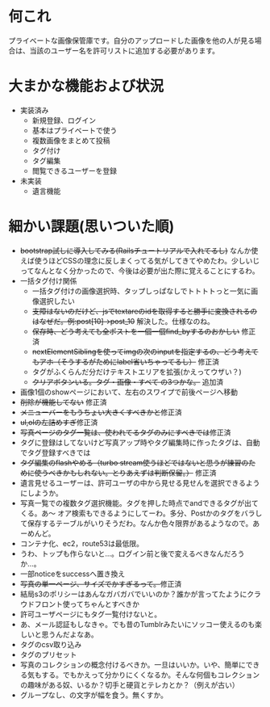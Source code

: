 # 何これ
プライベートな画像保管庫です。自分のアップロードした画像を他の人が見る場合は、当該のユーザー名を許可リストに追加する必要があります。

# 大まかな機能および状況
- 実装済み
  - 新規登録、ログイン
  - 基本はプライベートで使う
  - 複数画像をまとめて投稿
  - タグ付け
  - タグ編集
  - 閲覧できるユーザーを登録
- 未実装
  - 遺言機能

# 細かい課題(思いついた順)
- ~~bootstrap試しに導入してみる(Railsチュートリアルで入れてるし)~~ なんか使えば使うほどCSSの理念に反しまくってる気がしてきてやめたわ。少しいじってなんとなく分かったので、今後は必要が出た際に覚えることにするわ。
- 一括タグ付け関係
  - 一括タグ付けの画像選択時、タップしっぱなしでトトトトっと一気に画像選択したい
  - ~~支障はないのだけど、jsでtextareのidを取得すると勝手に変換されるのはなぜだ。例:post[10]→post_10~~ 解決した。仕様なのね。
  - ~~保存時、どう考えても全ポストを一個一個find_byするのおかしい~~ 修正済
  - ~~nextElementSiblingを使ってimgの次のinputを指定するの、どう考えてもアホ（そうするがためにlabel省いちゃってるし）~~ 修正済
  - タグがふくらんだ分だけテキストエリアを拡張(かえってウザい？)
  - ~~クリアボタンいる。タグ・画像・すべて の3つかな。~~ 追加済
- 画像1個のshowページにおいて、左右のスワイプで前後ページへ移動
- ~~削除が機能してない~~ 修正済
- ~~メニューバーをもうちょい大きくすべきかと~~修正済
- ~~ul,olの左詰めすぎ~~修正済
- ~~写真ページのタグ一覧は、使われてるタグのみにすべきでは~~修正済
- タグに登録はしてないけど写真アップ時やタグ編集時に作ったタグは、自動でタグ登録すべきでは
- ~~タグ編集のflashやめる（turbo stream使うほどではないと思うが練習のために使うべきかもしれない。とりあえずは判断保留。）~~ 修正済
- 遺言見せるユーザーは、許可ユーザの中から見せる見せんを選択できるようにしようか。
- 写真一覧での複数タグ選択機能。タグを押した時点でandできるタグが出てくる。あ〜 オア検索もできるようにしてーわ。多分、Postかのタグをバラして保存するテーブルがいりそうだわ。なんか色々限界があるようなので。あーめんど。
- コンテナ化、ec2，route53は最低限。
- うわ、トップも作らないと…。ログイン前と後で変えるべきなんだろうか…。
- 一部noticeをsuccessへ置き換え
- ~~写真の単一ページ、サイズでかすぎるって。~~修正済
- 結局s3のポリシーはあんなガバガバでいいのか？誰かが言ってたようにクラウドフロント使ってちゃんとすべきか
- 許可ユーザページにもタグ一覧付けないと。
- あ、メール認証もしなきゃ。でも昔のTumblrみたいにソッコー使えるのも楽しいと思うんだよなあ。
- タグのcsv取り込み
- タグのプリセット
- 写真のコレクションの概念付けるべきか。一旦はいいか。いや、簡単にできる気もする。でもかえって分かりにくくなるか。そんな何個もコレクションの趣味がある奴、いるか？切手と硬貨とテレカとか？（例えが古い）
- グループなし、の文字が幅を食う。無くすか。
